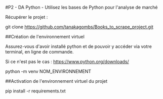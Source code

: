 #P2 - DA Python - Utilisez les bases de Python pour l'analyse de marché

Récupérer le projet :

git clone https://github.com/tanakagombs/Books_to_scrape_project.git

##Création de l'environnement virtuel

Assurez-vous d'avoir installé python et de pouvoir y accéder via votre terminal, en ligne de commande.

Si ce n'est pas le cas : https://www.python.org/downloads/

python -m venv NOM_ENVIRONNEMENT

##Activation de l'environnement virtuel du projet

pip install -r requirements.txt


